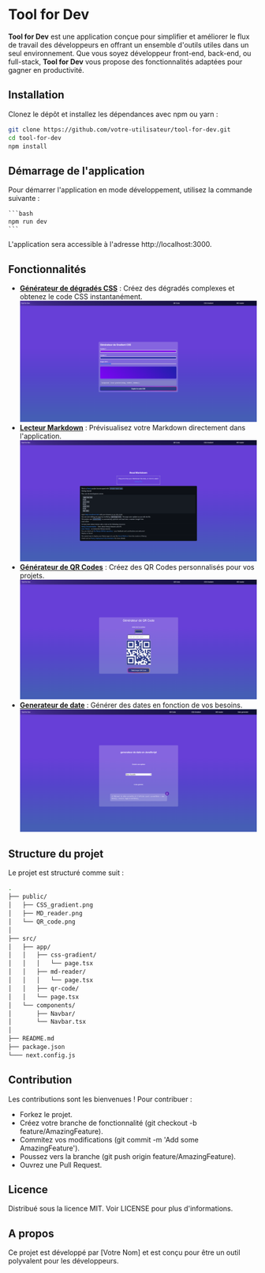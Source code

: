# Tool for Dev

**Tool for Dev** est une application conçue pour simplifier et améliorer le flux de travail des développeurs en offrant un ensemble d'outils utiles dans un seul environnement. Que vous soyez développeur front-end, back-end, ou full-stack, **Tool for Dev** vous propose des fonctionnalités adaptées pour gagner en productivité.

## Installation

Clonez le dépôt et installez les dépendances avec npm ou yarn :

```bash
git clone https://github.com/votre-utilisateur/tool-for-dev.git
cd tool-for-dev
npm install

```

## Démarrage de l'application

Pour démarrer l'application en mode développement, utilisez la commande suivante :

    ```bash
    npm run dev
    ```

L'application sera accessible à l'adresse http://localhost:3000.

## Fonctionnalités

- **[Générateur de dégradés CSS](https://tool-for-dev.netlify.app/css-gradient)** : Créez des dégradés complexes et obtenez le code CSS instantanément.
  ![CSS_gradient.png](./public/CSS_gradient.png)
- **[Lecteur Markdown](https://tool-for-dev.netlify.app/md-reader)** : Prévisualisez votre Markdown directement dans l'application.
  ![MD_reader.png](./public/MD_reader.png)
- **[Générateur de QR Codes](https://tool-for-dev.netlify.app/qr-code)** : Créez des QR Codes personnalisés pour vos projets.
  ![QR_code.png](./public/QR_code.png)
- **[Generateur de date](https://tool-for-dev.netlify.app/date_generator.png)** : Générer des dates en fonction de vos besoins.
  ![Date_generator.png](./public/Date_generator.png)

## Structure du projet

Le projet est structuré comme suit :

```bash
.
├── public/
│   ├── CSS_gradient.png
│   ├── MD_reader.png
│   └── QR_code.png
│
├── src/
│   ├── app/
│   │   ├── css-gradient/
│   │   │   └── page.tsx
│   │   ├── md-reader/
│   │   │   └── page.tsx
│   │   ├── qr-code/
│   │   └── page.tsx
│   └── components/
│       ├── Navbar/
│       └── Navbar.tsx
│
├── README.md
├── package.json
└─── next.config.js

```

## Contribution

Les contributions sont les bienvenues ! Pour contribuer :

- Forkez le projet.
- Créez votre branche de fonctionnalité (git checkout -b feature/AmazingFeature).
- Commitez vos modifications (git commit -m 'Add some AmazingFeature').
- Poussez vers la branche (git push origin feature/AmazingFeature).
- Ouvrez une Pull Request.

## Licence

Distribué sous la licence MIT. Voir LICENSE pour plus d'informations.

## A propos

Ce projet est développé par [Votre Nom] et est conçu pour être un outil polyvalent pour les développeurs.
